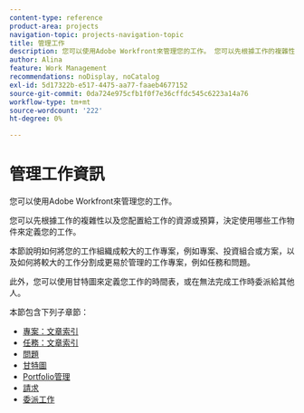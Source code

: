 ```yaml
---
content-type: reference
product-area: projects
navigation-topic: projects-navigation-topic
title: 管理工作
description: 您可以使用Adobe Workfront來管理您的工作。 您可以先根據工作的複雜性以及您配置給工作的資源或預算，決定使用哪些工作物件來定義您的工作。 本節說明如何將您的工作組織成較大的工作專案，例如專案、投資組合或方案，以及如何將較大的工作分割成更易於管理的工作專案，例如任務和問題。 此外，您可以使用甘特圖來定義您工作的時間表，或在無法完成工作時委派給其他人。
author: Alina
feature: Work Management
recommendations: noDisplay, noCatalog
exl-id: 5d17322b-e517-4475-aa77-faaeb4677152
source-git-commit: 0da724e975cfb1f0f7e36cffdc545c6223a14a76
workflow-type: tm+mt
source-wordcount: '222'
ht-degree: 0%

---
```


# 管理工作資訊

您可以使用Adobe Workfront來管理您的工作。

您可以先根據工作的複雜性以及您配置給工作的資源或預算，決定使用哪些工作物件來定義您的工作。

本節說明如何將您的工作組織成較大的工作專案，例如專案、投資組合或方案，以及如何將較大的工作分割成更易於管理的工作專案，例如任務和問題。

此外，您可以使用甘特圖來定義您工作的時間表，或在無法完成工作時委派給其他人。

本節包含下列子章節：

* [專案：文章索引](../manage-work/projects/projects-overview.md)
* [任務：文章索引](../manage-work/tasks/tasks-overview.md)
* [問題](../manage-work/issues/issues-overview.md)
* [甘特圖](../manage-work/gantt-chart/the-gantt-chart.md)
* [Portfolio管理](../manage-work/portfolios/portfolio-management-overview.md)
* [請求](../manage-work/requests/requests-overview.md)
* [委派工作](../manage-work/delegate-work/delegate-work.md)
